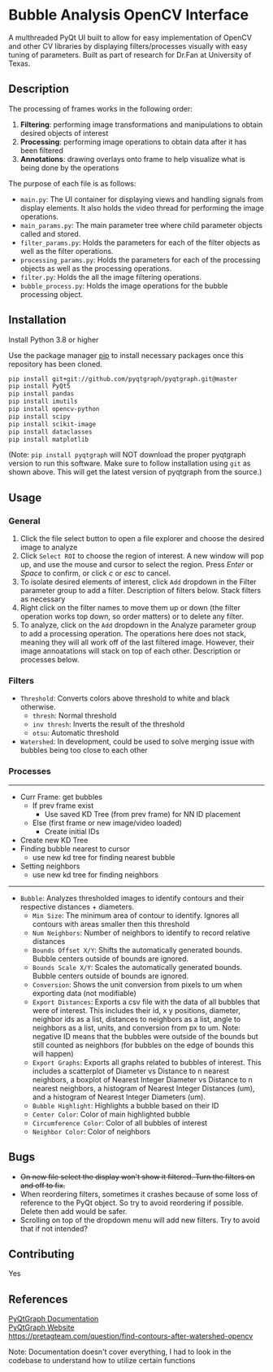 # Bubble Analysis OpenCV Interface

A multhreaded PyQt UI built to allow for easy implementation of OpenCV and other CV libraries by displaying filters/processes visually with easy tuning of parameters. Built as part of research for Dr.Fan at University of Texas.

## Description

The processing of frames works in the following order:

1. **Filtering**: performing image transformations and manipulations to obtain desired objects of interest
2. **Processing**: performing image operations to obtain data after it has been filtered
3. **Annotations**: drawing overlays onto frame to help visualize what is being done by the operations

The purpose of each file is as follows:

- `main.py`: The UI container for displaying views and handling signals from display elements. It also holds the video thread for performing the image operations.
- `main_params.py`: The main parameter tree where child parameter objects called and stored.
- `filter_params.py`: Holds the parameters for each of the filter objects as well as the filter operations.
- `processing_params.py`: Holds the parameters for each of the processing objects as well as the processing operations.
- `filter.py`: Holds the all the image filtering operations.
- `bubble_process.py`: Holds the image operations for the bubble processing object.

## Installation

Install Python 3.8 or higher

Use the package manager [pip](https://pip.pypa.io/en/stable/) to install necessary packages once this repository has been cloned.

```bash
pip install git+git://github.com/pyqtgraph/pyqtgraph.git@master
pip install PyQt5
pip install pandas
pip install imutils
pip install opencv-python
pip install scipy
pip install scikit-image
pip install dataclasses
pip install matplotlib

```

(Note: `pip install pyqtgraph` will NOT download the proper pyqtgraph version to run this software. Make sure to follow installation using `git` as shown above. This will get the latest version of pyqtgraph from the source.)

## Usage

### General

1. Click the file select button to open a file explorer and choose the desired image to analyze
2. Click `Select ROI` to choose the region of interest. A new window will pop up, and use the mouse and cursor to select the region. Press *Enter* or *Space* to confirm, or click *c* or *esc* to cancel.
3. To isolate desired elements of interest, click `Add` dropdown in the Filter parameter group to add a filter. Description of filters below. Stack filters as necessary
4. Right click on the filter names to move them up or down (the filter operation works top down, so order matters) or to delete any filter.
5. To analyze, click on the `Add` dropdown in the Analyze parameter group to add a processing operation. The operations here does not stack, meaning they will all work off of the last filtered image. However, their image annoatations will stack on top of each other. Description or processes below.

### Filters

- `Threshold`: Converts colors above threshold to white and black otherwise.
  - `thresh`: Normal threshold
  - `inv thresh`: Inverts the result of the threshold
  - `otsu`: Automatic threshold
- `Watershed`: In development, could be used to solve merging issue with bubbles being too close to each other

### Processes

---

- Curr Frame: get bubbles
  - If prev frame exist
    - Use saved KD Tree (from prev frame) for NN ID placement
  - Else (first frame or new image/video loaded)
    - Create initial IDs
- Create new KD Tree
- Finding bubble nearest to cursor
  - use new kd tree for finding nearest bubble
- Setting neighbors
  - use new kd tree for finding neighbors

---

- `Bubble`: Analyzes thresholded images to identify contours and their respective distances + diameters.
  - `Min Size`: The minimum area of contour to identify. Ignores all contours with areas smaller then this threshold
  - `Num Neighbors`: Number of neighbors to identify to record relative distances
  - `Bounds Offset X/Y`: Shifts the automatically generated bounds. Bubble centers outside of bounds are ignored.
  - `Bounds Scale X/Y`: Scales the automatically generated bounds. Bubble centers outside of bounds are ignored.
  - `Conversion`: Shows the unit conversion from pixels to um when exporting data (not modifiable)
  - `Export Distances`: Exports a csv file with the data of all bubbles that were of interest. This includes their id, x y positions, diameter, neighbor ids as a list, distances to neighbors as a list, angle to neighbors as a list, units, and conversion from px to um. Note: negative ID means that the bubbles were outside of the bounds but still counted as neighbors (for bubbles on the edge of bounds this will happen)
  - `Export Graphs`: Exports all graphs related to bubbles of interest. This includes a scatterplot of Diameter vs Distance to n nearest neighbors, a boxplot of Nearest Integer Diameter vs Distance to n nearest neighbors, a histogram of Nearest Integer Distances (um), and a histogram of Nearest Integer Diameters (um).
  - `Bubble Highlight`: Highlights a bubble based on their ID
  - `Center Color`: Color of main highlighted bubble
  - `Circumference Color`: Color of all bubbles of interest
  - `Neighbor Color`: Color of neighbors

## Bugs

- ~~On new file select the display won't show it filtered. Turn the filters on and off to fix.~~
- When reordering filters, sometimes it crashes because of some loss of reference to the PyQt object. So try to avoid reordering if possible. Delete then add would be safer.
- Scrolling on top of the dropdown menu will add new filters. Try to avoid that if not intended?

## Contributing

Yes

## References

[PyQtGraph Documentation](https://pyqtgraph.readthedocs.io/en/latest/)  
[PyQtGraph Website](https://www.pyqtgraph.org/)  
<https://pretagteam.com/question/find-contours-after-watershed-opencv>

Note: Documentation doesn't cover everything, I had to look in the codebase to understand how to utilize certain functions
